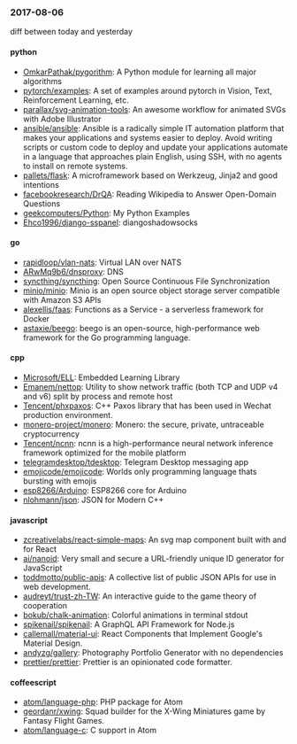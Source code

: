 ### 2017-08-06
diff between today and yesterday

#### python
* [OmkarPathak/pygorithm](https://github.com/OmkarPathak/pygorithm): A Python module for learning all major algorithms
* [pytorch/examples](https://github.com/pytorch/examples): A set of examples around pytorch in Vision, Text, Reinforcement Learning, etc.
* [parallax/svg-animation-tools](https://github.com/parallax/svg-animation-tools): An awesome workflow for animated SVGs with Adobe Illustrator
* [ansible/ansible](https://github.com/ansible/ansible): Ansible is a radically simple IT automation platform that makes your applications and systems easier to deploy. Avoid writing scripts or custom code to deploy and update your applications automate in a language that approaches plain English, using SSH, with no agents to install on remote systems.
* [pallets/flask](https://github.com/pallets/flask): A microframework based on Werkzeug, Jinja2 and good intentions
* [facebookresearch/DrQA](https://github.com/facebookresearch/DrQA): Reading Wikipedia to Answer Open-Domain Questions
* [geekcomputers/Python](https://github.com/geekcomputers/Python): My Python Examples
* [Ehco1996/django-sspanel](https://github.com/Ehco1996/django-sspanel): diangoshadowsocks

#### go
* [rapidloop/vlan-nats](https://github.com/rapidloop/vlan-nats): Virtual LAN over NATS
* [ARwMq9b6/dnsproxy](https://github.com/ARwMq9b6/dnsproxy):  DNS 
* [syncthing/syncthing](https://github.com/syncthing/syncthing): Open Source Continuous File Synchronization
* [minio/minio](https://github.com/minio/minio): Minio is an open source object storage server compatible with Amazon S3 APIs
* [alexellis/faas](https://github.com/alexellis/faas): Functions as a Service - a serverless framework for Docker
* [astaxie/beego](https://github.com/astaxie/beego): beego is an open-source, high-performance web framework for the Go programming language.

#### cpp
* [Microsoft/ELL](https://github.com/Microsoft/ELL): Embedded Learning Library
* [Emanem/nettop](https://github.com/Emanem/nettop): Utility to show network traffic (both TCP and UDP v4 and v6) split by process and remote host
* [Tencent/phxpaxos](https://github.com/Tencent/phxpaxos): C++ Paxos library that has been used in Wechat production environment.
* [monero-project/monero](https://github.com/monero-project/monero): Monero: the secure, private, untraceable cryptocurrency
* [Tencent/ncnn](https://github.com/Tencent/ncnn): ncnn is a high-performance neural network inference framework optimized for the mobile platform
* [telegramdesktop/tdesktop](https://github.com/telegramdesktop/tdesktop): Telegram Desktop messaging app
* [emojicode/emojicode](https://github.com/emojicode/emojicode):  Worlds only programming language thats bursting with emojis
* [esp8266/Arduino](https://github.com/esp8266/Arduino): ESP8266 core for Arduino
* [nlohmann/json](https://github.com/nlohmann/json): JSON for Modern C++

#### javascript
* [zcreativelabs/react-simple-maps](https://github.com/zcreativelabs/react-simple-maps): An svg map component built with and for React
* [ai/nanoid](https://github.com/ai/nanoid): Very small and secure a URL-friendly unique ID generator for JavaScript
* [toddmotto/public-apis](https://github.com/toddmotto/public-apis): A collective list of public JSON APIs for use in web development.
* [audreyt/trust-zh-TW](https://github.com/audreyt/trust-zh-TW):  An interactive guide to the game theory of cooperation
* [bokub/chalk-animation](https://github.com/bokub/chalk-animation):  Colorful animations in terminal stdout
* [spikenail/spikenail](https://github.com/spikenail/spikenail): A GraphQL API Framework for Node.js
* [callemall/material-ui](https://github.com/callemall/material-ui): React Components that Implement Google's Material Design.
* [andyzg/gallery](https://github.com/andyzg/gallery): Photography Portfolio Generator with no dependencies
* [prettier/prettier](https://github.com/prettier/prettier): Prettier is an opinionated code formatter.

#### coffeescript
* [atom/language-php](https://github.com/atom/language-php): PHP package for Atom
* [geordanr/xwing](https://github.com/geordanr/xwing): Squad builder for the X-Wing Miniatures game by Fantasy Flight Games.
* [atom/language-c](https://github.com/atom/language-c): C support in Atom
